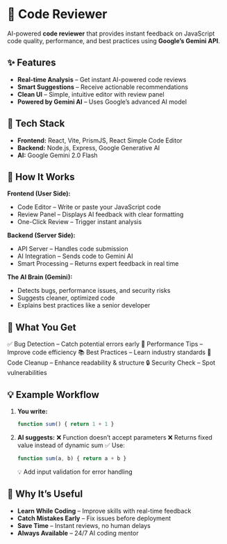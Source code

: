 

# 🤖 Code Reviewer

AI-powered **code reviewer** that provides instant feedback on JavaScript code quality, performance, and best practices using **Google’s Gemini API**.

## ✨ Features

* **Real-time Analysis** – Get instant AI-powered code reviews
* **Smart Suggestions** – Receive actionable recommendations
* **Clean UI** – Simple, intuitive editor with review panel
* **Powered by Gemini AI** – Uses Google’s advanced AI model

## 🚀 Tech Stack

* **Frontend:** React, Vite, PrismJS, React Simple Code Editor
* **Backend:** Node.js, Express, Google Generative AI
* **AI:** Google Gemini 2.0 Flash

## 🔧 How It Works

**Frontend (User Side):**

* Code Editor – Write or paste your JavaScript code
* Review Panel – Displays AI feedback with clear formatting
* One-Click Review – Trigger instant analysis

**Backend (Server Side):**

* API Server – Handles code submission
* AI Integration – Sends code to Gemini AI
* Smart Processing – Returns expert feedback in real time

**The AI Brain (Gemini):**

* Detects bugs, performance issues, and security risks
* Suggests cleaner, optimized code
* Explains best practices like a senior developer

## 🎯 What You Get

✅ Bug Detection – Catch potential errors early
🚀 Performance Tips – Improve code efficiency
📚 Best Practices – Learn industry standards
🧹 Code Cleanup – Enhance readability & structure
🔒 Security Check – Spot vulnerabilities

## 💡 Example Workflow

1. **You write:**

   ```js
   function sum() { return 1 + 1 }
   ```
2. **AI suggests:**
   ❌ Function doesn’t accept parameters
   ❌ Returns fixed value instead of dynamic sum
   ✅ Use:

   ```js
   function sum(a, b) { return a + b }
   ```

   💡 Add input validation for error handling

## 🌟 Why It’s Useful

* **Learn While Coding** – Improve skills with real-time feedback
* **Catch Mistakes Early** – Fix issues before deployment
* **Save Time** – Instant reviews, no human delays
* **Always Available** – 24/7 AI coding mentor
